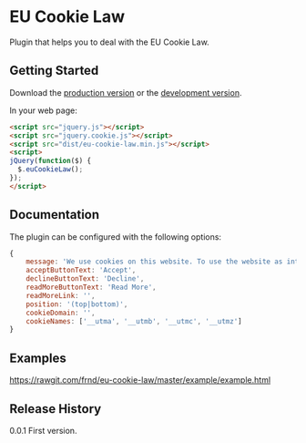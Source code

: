 # EU Cookie Law

Plugin that helps you to deal with the EU Cookie Law.

## Getting Started

Download the [production version][min] or the [development version][max].

[min]: https://raw.github.com/frnd/jquery-eu-cookie-law/master/dist/jquery.eu-cookie-law.min.js
[max]: https://raw.github.com/frnd/jquery-eu-cookie-law/master/dist/jquery.eu-cookie-law.js

In your web page:

```html
<script src="jquery.js"></script>
<script src="jquery.cookie.js"></script>
<script src="dist/eu-cookie-law.min.js"></script>
<script>
jQuery(function($) {
  $.euCookieLaw();
});
</script>
```

## Documentation

The plugin can be configured with the following options:

```javascript
{
    message: 'We use cookies on this website. To use the website as intended please...',
    acceptButtonText: 'Accept',
    declineButtonText: 'Decline',
    readMoreButtonText: 'Read More',
    readMoreLink: '',
    position: '(top|bottom)',
    cookieDomain: '',
    cookieNames: ['__utma', '__utmb', '__utmc', '__utmz']
}
```

## Examples

https://rawgit.com/frnd/eu-cookie-law/master/example/example.html

## Release History

0.0.1 First version.
